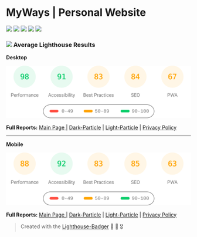 # MyWays | Personal Website 
<a title="Check it out" target="_blank" href="https://observatory.mozilla.org/analyze/sitdisch.github.io?third-party=false"><img src="https://img.shields.io/mozilla-observatory/grade/sitdisch.github.io?logo=mozilla&label=Observatory" /></a>
<a href="https://github.com/sitdisch/sitdisch.github.io/actions?query=workflow%3ACodeQL" title="Explore it" target="_blank"><img src="https://img.shields.io/github/workflow/status/sitdisch/sitdisch.github.io/CodeQL?logo=github&label=CodeQL" /></a>
<a href="https://github.com/sitdisch/sitdisch.github.io/deployments/activity_log?environment=github-pages" title="Explore it" target="_blank"><img src="https://img.shields.io/github/deployments/sitdisch/sitdisch.github.io/github-pages?logo=github&label=State" /></a>
<a title="Check it out" target="_blank" href="https://sitdisch.github.io"><img src="https://img.shields.io/website?url=https%3A%2F%2Fsitdisch.github.io&label=Website" /></a>
<img src="https://img.shields.io/github/repo-size/sitdisch/sitdisch.github.io?label=RepoSize" />

### <a title="Check it out" target="_blank" href="https://github.com/GoogleChrome/lighthouse"><img src="https://raw.githubusercontent.com/GoogleChrome/lighthouse/master/assets/lighthouse-logo.svg" width="25"/></a> Average Lighthouse Results

<b>Desktop</b>

<img src="https://raw.githubusercontent.com/sitdisch/cloud/master/lighthouse_results/sitdisch/desktop/pagespeed.svg" /><br>

<b>Full Reports:</b> <a href="https://htmlpreview.github.io/?https://raw.githubusercontent.com/sitdisch/cloud/master/lighthouse_results/sitdisch/desktop/sitdisch_github_io.html" title="Check it out" target="_blank">Main Page </a> | <a href="https://htmlpreview.github.io/?https://raw.githubusercontent.com/sitdisch/cloud/master/lighthouse_results/sitdisch/desktop/sitdisch_github_io_mythemeway_2020_11_01_dark_particle_html.html" title="Check it out" target="_blank">Dark-Particle</a> | <a href="https://htmlpreview.github.io/?https://raw.githubusercontent.com/sitdisch/cloud/master/lighthouse_results/sitdisch/desktop/sitdisch_github_io_mythemeway_2020_11_01_light_particle_html.html" title="Check it out" target="_blank">Light-Particle</a> | <a href="https://htmlpreview.github.io/?https://raw.githubusercontent.com/sitdisch/cloud/master/lighthouse_results/sitdisch/desktop/sitdisch_github_io_privacy_policy_html.html" title="Check it out" target="_blank">Privacy Policy</a>

<hr>

<b>Mobile</b>

<img src="https://raw.githubusercontent.com/sitdisch/cloud/master/lighthouse_results/sitdisch/mobile/pagespeed.svg" /><br>

<b>Full Reports:</b> <a href="https://htmlpreview.github.io/?https://raw.githubusercontent.com/sitdisch/cloud/master/lighthouse_results/sitdisch/mobile/sitdisch_github_io.html" title="Check it out" target="_blank">Main Page </a> | <a href="https://htmlpreview.github.io/?https://raw.githubusercontent.com/sitdisch/cloud/master/lighthouse_results/sitdisch/mobile/sitdisch_github_io_mythemeway_2020_11_01_dark_particle_html.html" title="Check it out" target="_blank">Dark-Particle</a> | <a href="https://htmlpreview.github.io/?https://raw.githubusercontent.com/sitdisch/cloud/master/lighthouse_results/sitdisch/mobile/sitdisch_github_io_mythemeway_2020_11_01_light_particle_html.html" title="Check it out" target="_blank">Light-Particle</a> | <a href="https://htmlpreview.github.io/?https://raw.githubusercontent.com/sitdisch/cloud/master/lighthouse_results/sitdisch/mobile/sitdisch_github_io_privacy_policy_html.html" title="Check it out" target="_blank">Privacy Policy</a>

> Created with the [Lighthouse-Badger](https://github.com/myactionway/lighthouse-badger-action "Get it") :badger: :tokyo_tower: :medal_military:
